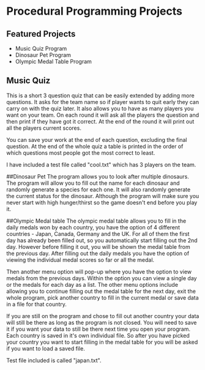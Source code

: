 # Procedural Programming Projects


## Featured Projects
* Music Quiz Program
* Dinosaur Pet Program
* Olympic Medal Table Program

## Music Quiz
This is a short 3 question quiz that can be easily extended by adding more questions. It
asks for the team name so if player wants to quit early they can carry on with the quiz later.
It also allows you to have as many players you want on your team. On each round it will ask
all the players the question and then print if they have got it correct. At the end of the
round it will print out all the players current scores. 

You can save your work at the end of each question, excluding the final question. At the
end of the whole quiz a table is printed in the order of which questions most people got 
the most correct to least.

I have included a test file called "cool.txt" which has 3 players on the team.

##Dinosaur Pet
The program allows you to look after multiple dinosaurs. The program will allow you to fill
out the name for each dinosaur and randomly generate a species for each one. It will also
randomly generate the current status for the dinosaur. Although the program will make sure
you never start with high hunger/thirst so the game doesn't end before you play it.

##Olympic Medal table
The olympic medal table allows you to fill in the daily medals won by each country, you 
have the option of 4 different countries - Japan, Canada, Germany and the UK. For all of
them the first day has already been filled out, so you automatically start filling out 
the 2nd day. However before filling it out, you will be shown the medal table from the
previous day. After filling out the daily medals you have the option of viewing the 
individual medal scores so far or all the medal.

Then another menu option will pop-up where you have the option to view medals from the 
previous days. Within the option you can view a single day or the medals for each day
as a list. The other menu options include allowing you to continue filling out the
medal table for the next day, exit the whole program, pick another country to fill in 
the current medal or save data in a file for that country.

If you are still on the program and chose to fill out another country your data will
still be there as long as the program is not closed. You will need to save it if you
want your data to still be there next time you open your program. Each country is saved
in it's own individual file. So after you have picked your country you want to start
filling in the medal table for you will be asked if you want to load a saved file.

Test file included is called "japan.txt".

